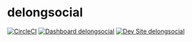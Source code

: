 # delongsocial

[![CircleCI](https://circleci.com/gh/jdelon02/delongsocial.svg?style=shield)](https://circleci.com/gh/jdelon02/delongsocial)
[![Dashboard delongsocial](https://img.shields.io/badge/dashboard-delongsocial-yellow.svg)](https://dashboard.pantheon.io/sites/332daa9b-e6dc-4135-91e6-90546643a371#dev/code)
[![Dev Site delongsocial](https://img.shields.io/badge/site-delongsocial-blue.svg)](http://dev-delongsocial.pantheonsite.io/)